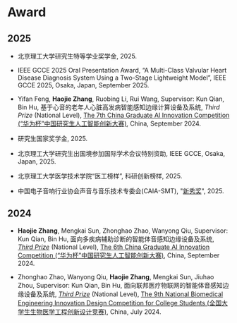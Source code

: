 # Award
## 2025
* 北京理工大学研究生特等学业奖学金, 2025.

* IEEE GCCE 2025 Oral Presentation Award, 
“A Multi-Class Valvular Heart Disease Diagnosis System Using a Two-Stage Lightweight Model”, 
IEEE GCCE 2025, Osaka, Japan, September 2025.

* Yifan Feng, **Haojie Zhang**, Ruobing Li, Rui Wang,
Supervisor: Kun Qian, Bin Hu,
基于心音的老年人心脏高发病智能感知边缘计算设备及系统,
_Third Prize_ (National Level),
[The 7th China Graduate AI Innovation Competition (“华为杯”中国研究生人工智能创新大赛)](https://cpipc.acge.org.cn/), China, September 2024.

* 研究生国家奖学金, 2025.

* 北京理工大学研究生出国境参加国际学术会议特别资助, IEEE GCCE, Osaka, Japan, 2025.

* 北京理工大学医学技术学院“医工榜样”,
科研创新榜样, 2025.

* 中国电⼦⾳响行业协会声⾳与⾳乐技术专委会(CAIA-SMT), 
"[新秀奖](https://github.com/zhj12399/zhj12399.github.com/blob/main/docs/pdf/关于表彰声音与音乐技术专委会优秀常委的决定.pdf)", 2025.

## 2024

* **Haojie Zhang**, Mengkai Sun, Zhonghao Zhao, Wanyong Qiu,
Supervisor: Kun Qian, Bin Hu, 
面向多疾病辅助诊断的智能体音感知边缘设备及系统, 
[_Third Prize_](https://github.com/zhj12399/zhj12399.github.com/blob/main/docs/pdf/面向多疾病辅助诊断的智能体音感知边缘设备及系统获奖证书.pdf) (National Level),
[The 6th China Graduate AI Innovation Competition (“华为杯”中国研究生人工智能创新大赛)](https://cpipc.acge.org.cn/), China, September 2024.

* Zhonghao Zhao, Wanyong Qiu, **Haojie Zhang**, Mengkai Sun, Jiuhao Zhou,
Supervisor: Kun Qian, Bin Hu, 
面向联邦医疗物联网的智能体音感知边缘设备及系统, 
[_Third Prize_](https://github.com/zhj12399/zhj12399.github.com/blob/main/docs/pdf/面向联邦医疗物联网的智能体音感知边缘设备及系统项目的获奖证书.pdf) (National Level), 
[The 9th National Biomedical Engineering Innovation Design Competition for College Students (全国大学生生物医学工程创新设计竞赛)](https://bmedesign.cn/), China, July 2024.